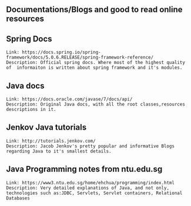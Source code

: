 ## Documentations/Blogs and good to read online resources

## Spring Docs
	Link: https://docs.spring.io/spring-framework/docs/5.0.6.RELEASE/spring-framework-reference/
	Description: Official spring docs. Where most of the highest quality of  informaiton is written about spring framework and it's modules.

## Java docs
	Link: https://docs.oracle.com/javase/7/docs/api/
	Description: Original Java docs, with all the root classes,resources descriptions in it.

## Jenkov Java tutorials
	Link: http://tutorials.jenkov.com/
	Description: Jacob Jenkov's pretty popular and informative Blogs regarding Java to it's smallest details.

## Java Programming notes from ntu.edu.sg
	Link: https://www3.ntu.edu.sg/home/ehchua/programming/index.html
	Description: Very detailed explanations of Java, and not only, technologies such as:JDBC, Servlets, Servlet containers, Relational Databases	
